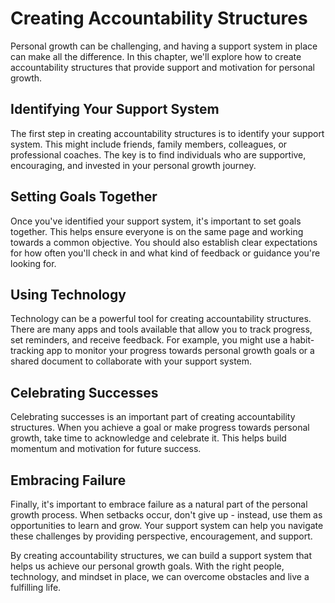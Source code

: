 Creating Accountability Structures
==============================================================

Personal growth can be challenging, and having a support system in place can make all the difference. In this chapter, we'll explore how to create accountability structures that provide support and motivation for personal growth.

Identifying Your Support System
-------------------------------

The first step in creating accountability structures is to identify your support system. This might include friends, family members, colleagues, or professional coaches. The key is to find individuals who are supportive, encouraging, and invested in your personal growth journey.

Setting Goals Together
----------------------

Once you've identified your support system, it's important to set goals together. This helps ensure everyone is on the same page and working towards a common objective. You should also establish clear expectations for how often you'll check in and what kind of feedback or guidance you're looking for.

Using Technology
----------------

Technology can be a powerful tool for creating accountability structures. There are many apps and tools available that allow you to track progress, set reminders, and receive feedback. For example, you might use a habit-tracking app to monitor your progress towards personal growth goals or a shared document to collaborate with your support system.

Celebrating Successes
---------------------

Celebrating successes is an important part of creating accountability structures. When you achieve a goal or make progress towards personal growth, take time to acknowledge and celebrate it. This helps build momentum and motivation for future success.

Embracing Failure
-----------------

Finally, it's important to embrace failure as a natural part of the personal growth process. When setbacks occur, don't give up - instead, use them as opportunities to learn and grow. Your support system can help you navigate these challenges by providing perspective, encouragement, and support.

By creating accountability structures, we can build a support system that helps us achieve our personal growth goals. With the right people, technology, and mindset in place, we can overcome obstacles and live a fulfilling life.
